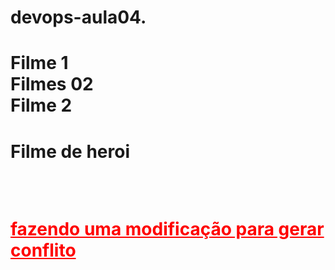 # devops-aula04.
<h1>
Filme 1<br>
Filmes 02<br>
Filme 2<br><h1>
  <p>Filme de heroi<p><br>
  <p><FONT color=red><u>fazendo uma modificação para gerar conflito<u></FONT><p>

